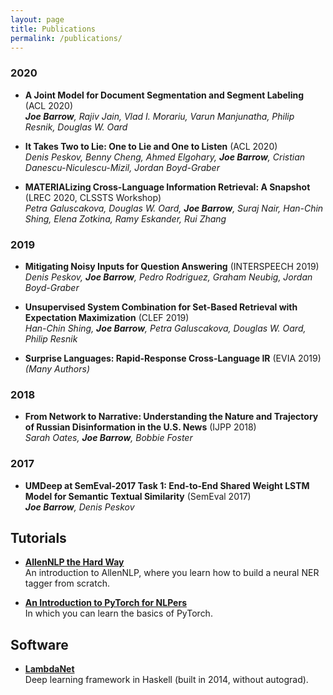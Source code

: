 ```yaml
---
layout: page
title: Publications
permalink: /publications/
---
```


### 2020

- **A Joint Model for Document Segmentation and Segment Labeling** (ACL 2020)<br />
  ***Joe Barrow**, Rajiv Jain, Vlad I. Morariu, Varun Manjunatha, Philip Resnik, Douglas W. Oard*

- **It Takes Two to Lie: One to Lie and One to Listen** (ACL 2020)<br />
  *Denis Peskov, Benny Cheng, Ahmed Elgohary, **Joe Barrow**, Cristian Danescu-Niculescu-Mizil, Jordan Boyd-Graber*

- **MATERIALizing Cross-Language Information Retrieval: A Snapshot**<br /> 
  (LREC 2020, CLSSTS Workshop)<br />
  *Petra Galuscakova, Douglas W. Oard, **Joe Barrow**, Suraj Nair, Han-Chin Shing, Elena Zotkina, Ramy Eskander, Rui Zhang*

### 2019

- **Mitigating Noisy Inputs for Question Answering** (INTERSPEECH 2019)<br />
  *Denis Peskov, **Joe Barrow**, Pedro Rodriguez, Graham Neubig, Jordan Boyd-Graber*

- **Unsupervised System Combination for Set-Based Retrieval with Expectation Maximization** (CLEF 2019)<br />
  *Han-Chin Shing, **Joe Barrow**, Petra Galuscakova, Douglas W. Oard, Philip Resnik*

- **Surprise Languages: Rapid-Response Cross-Language IR** (EVIA 2019)<br />
  *(Many Authors)*
  
### 2018

- **From Network to Narrative: Understanding the Nature and Trajectory of Russian Disinformation in the U.S. News** (IJPP 2018)<br />
  *Sarah Oates, **Joe Barrow**, Bobbie Foster*

### 2017

- **UMDeep at SemEval-2017 Task 1: End-to-End Shared Weight LSTM Model for Semantic Textual Similarity** (SemEval 2017)<br />
  ***Joe Barrow**, Denis Peskov*

## Tutorials

 - **[AllenNLP the Hard Way](https://github.com/jbarrow/allennlp_tutorial)**<br />
   An introduction to AllenNLP, where you learn how to build a neural NER tagger from scratch.
 
 - **[An Introduction to PyTorch for NLPers](https://github.com/jbarrow/pytorch_tutorial)**<br />
   In which you can learn the basics of PyTorch.

## Software

  - **[LambdaNet](https://github.com/jbarrow/LambdaNet)**<br />
    Deep learning framework in Haskell (built in 2014, without autograd).
